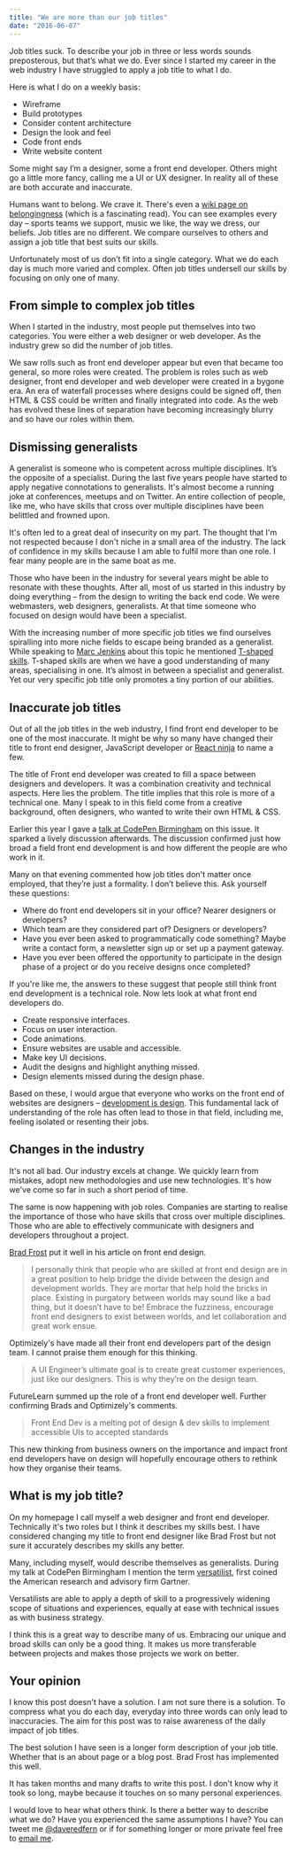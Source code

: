 ```yaml
---
title: "We are more than our job titles"
date: "2016-06-07"
---
```


Job titles suck. To describe your job in three or less words sounds preposterous, but that’s what we do. Ever since I started my career in the web industry I have struggled to apply a job title to what I do.

Here is what I do on a weekly basis:

- Wireframe
- Build prototypes
- Consider content architecture
- Design the look and feel
- Code front ends
- Write website content

Some might say I’m a designer, some a front end developer. Others might go a little more fancy, calling me a UI or UX designer. In reality all of these are both accurate and inaccurate.

Humans want to belong. We crave it. There's even a [wiki page on belongingness](https://en.wikipedia.org/wiki/Belongingness) (which is a fascinating read). You can see examples every day – sports teams we support, music we like, the way we dress, our beliefs. Job titles are no different. We compare ourselves to others and assign a job title that best suits our skills.

Unfortunately most of us don’t fit into a single category. What we do each day is much more varied and complex. Often job titles undersell our skills by focusing on only one of many.

## From simple to complex job titles

When I started in the industry, most people put themselves into two categories. You were either a web designer or web developer. As the industry grew so did the number of job titles.

We saw rolls such as front end developer appear but even that became too general, so more roles were created. The problem is roles such as web designer, front end developer and web developer were created in a bygone era. An era of waterfall processes where designs could be signed off, then HTML & CSS could be written and finally integrated into code. As the web has evolved these lines of separation have becoming increasingly blurry and so have our roles within them.

## Dismissing generalists

A generalist is someone who is competent across multiple disciplines. It’s the opposite of a specialist. During the last five years people have started to apply negative connotations to generalists. It's almost become a running joke at conferences, meetups and on Twitter. An entire collection of people, like me, who have skills that cross over multiple disciplines have been belittled and frowned upon.

It's often led to a great deal of insecurity on my part. The thought that I'm not respected because I don't niche in a small area of the industry. The lack of confidence in my skills because I am able to fulfil more than one role. I fear many people are in the same boat as me.

Those who have been in the industry for several years might be able to resonate with these thoughts. After all, most of us started in this industry by doing everything – from the design to writing the back end code. We were webmasters, web designers, generalists. At that time someone who focused on design would have been a specialist.

With the increasing number of more specific job titles we find ourselves spiralling into more niche fields to escape being branded as a generalist. While speaking to [Marc Jenkins](https://marcjenkins.co.uk/) about this topic he mentioned [T-shaped skills](https://en.wikipedia.org/wiki/T-shaped_skills). T-shaped skills are when we have a good understanding of many areas, specialising in one. It’s almost in between a specialist and generalist. Yet our very specific job title only promotes a tiny portion of our abilities.

## Inaccurate job titles

Out of all the job titles in the web industry, I find front end developer to be one of the most inaccurate. It might be why so many have changed their title to front end designer, JavaScript developer or [React ninja](http://www.codehesive.com/ninjarockstars/) to name a few.

The title of Front end developer was created to fill a space between designers and developers. It was a combination creativity and technical aspects. Here lies the problem. The title implies that this role is more of a technical one. Many I speak to in this field come from a creative background, often designers, who wanted to write their own HTML & CSS.

Earlier this year I gave a [talk at CodePen Birmingham](https://nvite.com/CodepenBrum/f415) on this issue. It sparked a lively discussion afterwards. The discussion confirmed just how broad a field front end development is and how different the people are who work in it.

Many on that evening commented how job titles don't matter once employed, that they’re just a formality. I don’t believe this. Ask yourself these questions:

- Where do front end developers sit in your office? Nearer designers or developers?
- Which team are they considered part of? Designers or developers?
- Have you ever been asked to programmatically code something? Maybe write a contact form, a newsletter sign up or set up a payment gateway.
- Have you ever been offered the opportunity to participate in the design phase of a project or do you receive designs once completed?

If you're like me, the answers to these suggest that people still think front end development is a technical role. Now lets look at what front end developers do.

- Create responsive interfaces.
- Focus on user interaction.
- Code animations.
- Ensure websites are usable and accessible.
- Make key UI decisions.
- Audit the designs and highlight anything missed.
- Design elements missed during the design phase.

Based on these, I would argue that everyone who works on the front end of websites are designers – [development is design](http://bradfrost.com/blog/post/development-is-design/). This fundamental lack of understanding of the role has often lead to those in that field, including me, feeling isolated or resenting their jobs.

## Changes in the industry

It's not all bad. Our industry excels at change. We quickly learn from mistakes, adopt new methodologies and use new technologies. It's how we've come so far in such a short period of time.

The same is now happening with job roles. Companies are starting to realise the importance of those who have skills that cross over multiple disciplines. Those who are able to effectively communicate with designers and developers throughout a project.

[Brad Frost](http://bradfrost.com/blog/post/frontend-design/) put it well in his article on front end design.

> I personally think that people who are skilled at front end design are in a great position to help bridge the divide between the design and development worlds. They are mortar that help hold the bricks in place. Existing in purgatory between worlds may sound like a bad thing, but it doesn’t have to be! Embrace the fuzziness, encourage front end designers to exist between worlds, and let collaboration and great work ensue.

Optimizely's have made all their front end developers part of the design team. I cannot praise them enough for this thinking.

> A UI Engineer’s ultimate goal is to create great customer experiences, just like our designers. This is why they’re on the design team.

FutureLearn summed up the role of a front end developer well. Further confirming Brads and Optimizely's comments.

> Front End Dev is a melting pot of design & dev skills to implement accessible UIs to accepted standards

This new thinking from business owners on the importance and impact front end developers have on design will hopefully encourage others to rethink how they organise their teams.

## What is my job title?

On my homepage I call myself a web designer and front end developer. Technically it's two roles but I think it describes my skills best. I have considered changing my title to front end designer like Brad Frost but not sure it accurately describes my skills any better.

Many, including myself, would describe themselves as generalists. During my talk at CodePen Birmingham I mention the term [versatilist](https://en.wikipedia.org/wiki/Versatilist), first coined the American research and advisory firm Gartner.

Versatilists are able to apply a depth of skill to a progressively widening scope of situations and experiences, equally at ease with technical issues as with business strategy.

I think this is a great way to describe many of us. Embracing our unique and broad skills can only be a good thing. It makes us more transferable between projects and makes those projects we work on better.

## Your opinion

I know this post doesn't have a solution. I am not sure there is a solution. To compress what you do each day, everyday into three words can only lead to inaccuracies. The aim for this post was to raise awareness of the daily impact of job titles.

The best solution I have seen is a longer form description of your job title. Whether that is an about page or a blog post. Brad Frost has implemented this well.

It has taken months and many drafts to write this post. I don't know why it took so long, maybe because it touches on so many personal experiences.

I would love to hear what others think. Is there a better way to describe what we do? Have you experienced the same assumptions I have? You can tweet me [@daveredfern](https://twitter.com/daveredfern) or if for something longer or more private feel free to [email me](mailto:dave@daveredfern.com).
